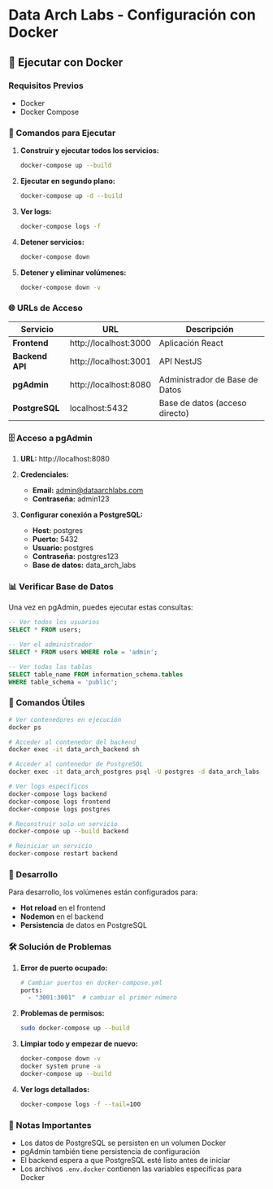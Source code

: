 # Data Arch Labs - Configuración con Docker

## 🐳 Ejecutar con Docker

### Requisitos Previos
- Docker
- Docker Compose

### 🚀 Comandos para Ejecutar

1. **Construir y ejecutar todos los servicios:**
   ```bash
   docker-compose up --build
   ```

2. **Ejecutar en segundo plano:**
   ```bash
   docker-compose up -d --build
   ```

3. **Ver logs:**
   ```bash
   docker-compose logs -f
   ```

4. **Detener servicios:**
   ```bash
   docker-compose down
   ```

5. **Detener y eliminar volúmenes:**
   ```bash
   docker-compose down -v
   ```

### 🌐 URLs de Acceso

| Servicio | URL | Descripción |
|----------|-----|-------------|
| **Frontend** | http://localhost:3000 | Aplicación React |
| **Backend API** | http://localhost:3001 | API NestJS |
| **pgAdmin** | http://localhost:8080 | Administrador de Base de Datos |
| **PostgreSQL** | localhost:5432 | Base de datos (acceso directo) |

### 🗄️ Acceso a pgAdmin

1. **URL:** http://localhost:8080
2. **Credenciales:**
   - **Email:** admin@dataarchlabs.com
   - **Contraseña:** admin123

3. **Configurar conexión a PostgreSQL:**
   - **Host:** postgres
   - **Puerto:** 5432
   - **Usuario:** postgres
   - **Contraseña:** postgres123
   - **Base de datos:** data_arch_labs

### 📊 Verificar Base de Datos

Una vez en pgAdmin, puedes ejecutar estas consultas:

```sql
-- Ver todos los usuarios
SELECT * FROM users;

-- Ver el administrador
SELECT * FROM users WHERE role = 'admin';

-- Ver todas las tablas
SELECT table_name FROM information_schema.tables 
WHERE table_schema = 'public';
```

### 🔧 Comandos Útiles

```bash
# Ver contenedores en ejecución
docker ps

# Acceder al contenedor del backend
docker exec -it data_arch_backend sh

# Acceder al contenedor de PostgreSQL
docker exec -it data_arch_postgres psql -U postgres -d data_arch_labs

# Ver logs específicos
docker-compose logs backend
docker-compose logs frontend
docker-compose logs postgres

# Reconstruir solo un servicio
docker-compose up --build backend

# Reiniciar un servicio
docker-compose restart backend
```

### 🔄 Desarrollo

Para desarrollo, los volúmenes están configurados para:
- **Hot reload** en el frontend
- **Nodemon** en el backend
- **Persistencia** de datos en PostgreSQL

### 🛠️ Solución de Problemas

1. **Error de puerto ocupado:**
   ```bash
   # Cambiar puertos en docker-compose.yml
   ports:
     - "3001:3001"  # cambiar el primer número
   ```

2. **Problemas de permisos:**
   ```bash
   sudo docker-compose up --build
   ```

3. **Limpiar todo y empezar de nuevo:**
   ```bash
   docker-compose down -v
   docker system prune -a
   docker-compose up --build
   ```

4. **Ver logs detallados:**
   ```bash
   docker-compose logs -f --tail=100
   ```

### 📝 Notas Importantes

- Los datos de PostgreSQL se persisten en un volumen Docker
- pgAdmin también tiene persistencia de configuración
- El backend espera a que PostgreSQL esté listo antes de iniciar
- Los archivos `.env.docker` contienen las variables específicas para Docker
